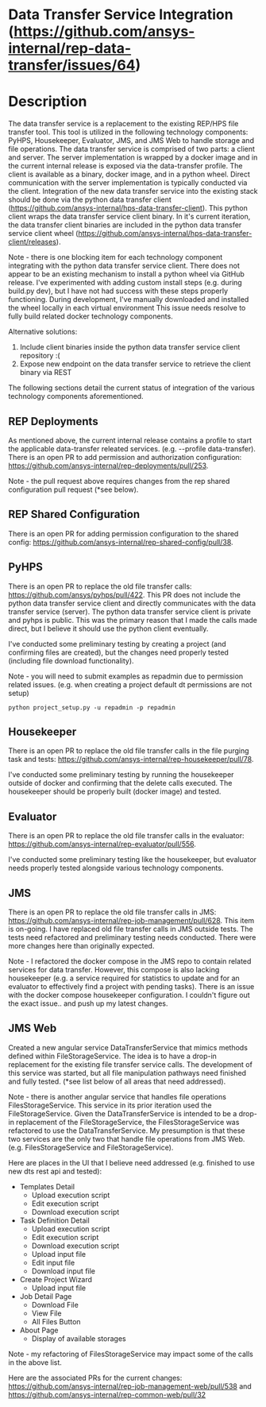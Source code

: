 # Data Transfer Service Integration (https://github.com/ansys-internal/rep-data-transfer/issues/64)

# Description
The data transfer service is a replacement to the existing REP/HPS file transfer tool. This tool is utilized in the following technology components: PyHPS, Housekeeper, Evaluator, JMS, and JMS Web to handle storage and file operations. The data transfer service is comprised of two parts: a client and server. The server implementation is wrapped by a docker image and in the current internal release is exposed via the data-transfer profile. The client is available as a binary, docker image, and in a python wheel. Direct communication with the server implementation is typically conducted via the client. Integration of the new data transfer service into the existing stack should be done via the python data transfer client (https://github.com/ansys-internal/hps-data-transfer-client). This python client wraps the data transfer service client binary. In it's current iteration, the data transfer client binaries are included in the python data transfer service client wheel (https://github.com/ansys-internal/hps-data-transfer-client/releases). 

Note - there is one blocking item for each technology component integrating with the python data transfer service client. There does not appear to be an existing mechanism to install a python wheel via GitHub release. I've experimented with adding custom install steps (e.g. during build.py dev), but I have not had success with these steps properly functioning. During development, I've manually downloaded and installed the wheel locally in each virtual environment This issue needs resolve to fully build related docker technology components.

Alternative solutions:
1. Include client binaries inside the python data transfer service client repository :(
2. Expose new endpoint on the data transfer service to retrieve the client binary via REST

The following sections detail the current status of integration of the various technology components aforementioned.

## REP Deployments
As mentioned above, the current internal release contains a profile to start the applicable data-transfer releated services. (e.g. --profile data-transfer). There is an open PR to add permission and authorization configuration: https://github.com/ansys-internal/rep-deployments/pull/253.

Note - the pull request above requires changes from the rep shared configuration pull request (*see below).

## REP Shared Configuration
There is an open PR for adding permission configuration to the shared config: https://github.com/ansys-internal/rep-shared-config/pull/38. 

## PyHPS
There is an open PR to replace the old file transfer calls: https://github.com/ansys/pyhps/pull/422. This PR does not include the python data transfer service client and directly communicates with the data transfer service (server). The python data transfer service client is private and pyhps is public. This was the primary reason that I made the calls made direct, but I believe it should use the python client eventually.

I've conducted some preliminary testing by creating a project (and confirming files are created), but the changes need properly tested (including file download functionality).

Note - you will need to submit examples as repadmin due to permission related issues. (e.g. when creating a project default dt permissions are not setup)

```
python project_setup.py -u repadmin -p repadmin
```

## Housekeeper
There is an open PR to replace the old file transfer calls in the file purging task and tests: https://github.com/ansys-internal/rep-housekeeper/pull/78.

I've conducted some preliminary testing by running the housekeeper outside of docker and confirming that the delete calls executed. The housekeeper should be properly built (docker image) and tested.

## Evaluator
There is an open PR to replace the old file transfer calls in the evaluator: https://github.com/ansys-internal/rep-evaluator/pull/556.

I've conducted some preliminary testing like the housekeeper, but evaluator needs properly tested alongside various technology components.

## JMS
There is an open PR to replace the old file transfer calls in JMS: https://github.com/ansys-internal/rep-job-management/pull/628. This item is on-going. I have replaced old file transfer calls in JMS outside tests. The tests need refactored and preliminary testing needs conducted. There were more changes here than originally expected.

Note - I refactored the docker compose in the JMS repo to contain related services for data transfer. However, this compose is also lacking housekeeper (e.g. a service required for statistics to update and for an evaluator to effectively find a project with pending tasks). There is an issue with the docker compose housekeeper configuration. I couldn't figure out the exact issue.. and push up my latest changes. 

## JMS Web
Created a new angular service DataTransferService that mimics methods defined within FileStorageService.
The idea is to have a drop-in replacement for the existing file transfer service calls. The development of this service was started, but all file manipulation pathways need finished and fully tested. (*see list below of all areas that need addressed).

Note - there is another angular service that handles file operations FilesStorageService. This service in its prior iteration used the FileStorageService. Given the DataTransferService is intended to be a drop-in replacement of the FileStorageService, the FilesStorageService was refactored to use the DataTransferService. My presumption is that these two services are the only two that handle file operations from JMS Web. (e.g. FilesStorageService and FileStorageService).

Here are places in the UI that I believe need addressed (e.g. finished to use new dts rest api and tested):
- Templates Detail
    - Upload execution script
    - Edit execution script
    - Download execution script
- Task Definition Detail
    - Upload execution script
    - Edit execution script
    - Download execution script
    - Upload input file
    - Edit input file
    - Download input file
- Create Project Wizard
    - Upload input file
- Job Detail Page
    - Download File
    - View File
    - All Files Button
- About Page
    - Display of available storages

Note - my refactoring of FilesStorageService may impact some of the calls in the above list.

Here are the associated PRs for the current changes: https://github.com/ansys-internal/rep-job-management-web/pull/538 and https://github.com/ansys-internal/rep-common-web/pull/32